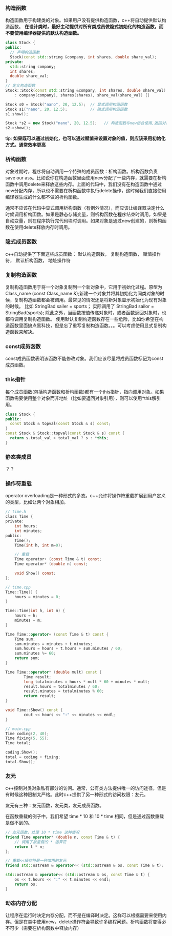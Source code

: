 ### 构造函数
构造函数用于构建类的对象。如果用户没有提供构造函数，c++将自动提供默认构造函数。
**在设计类时，最好主动提供对所有类成员做隐式初始化的构造函数，而不要使用编译器提供的默认构造函数。**

```cpp
class Stock {
public: 
  // 声明构造函数
  Stock(const std::string &company, int shares, double share_val);
private:
  std::string company;
  int shares;
  double share_val;
}
// 定义构造函数
Stock::Stock(const std::string &company, int shares, double share_val) 
    : company(company), shares(shares), share_val(share_val) {}

Stock s0 = Stock("nano", 20, 12.5);  // 显式调用构造函数
Stock s1("nano", 20, 12.5);          // 隐式调用构造函数
s1.show();

Stock *s2 = new Stock("nano", 20, 12.5);   // 构造函数与new结合使用,返回对象指针。这种情况下对象没有名称，但可以通过指针操作对象
s2->show();
```

tip: **如果既可以通过初始化，也可以通过赋值来设置对象的值，则应该采用初始化方式。通常效率更高**

### 析构函数
对象过期时，程序将自动调用一个特殊的成员函数：析构函数。析构函数负责save our ass。比如说你在构造函数里面使用new分配了一些内存，就需要在析构函数中调用delete来释放这些内存。上面的代码中，我们没有在构造函数中通过new分配内存，所以也不需要在析构函数中执行delete操作，这时候我们直接使用编译器生成的什么都不做的析构函数。

通常不应该在代码中显式调用析构函数（有例外情况），而应该让编译器决定什么时候调用析构函数。如果是静态存储变量，则析构函数在程序结束时调用。如果是自动变量，则在程序执行完代码块时调用。如果对象是通过new创建的，则析构函数在使用delete释放内存时调用。

### 隐式成员函数
c++自动提供了下面这些成员函数：
  默认构造函数，
  复制构造函数，
  赋值操作符，
  默认析构函数，
  地址操作符

### 复制构造函数
复制构造函数用于将一个对象复制到一个新对象中，它用于初始化过程。原型为Class_name (const Class_name &);新建一个对象并将其初始化为同类对象的时候，复制构造函数都会被调用。最常见的情况还是将新对象显示初始化为现有对象的时候。
比如 StringBad sailer = sports； 
实际调用了 StringBad sailor = StringBad(sports);
除此之外，当函数按值传递对象时，或者函数返回对象时，也都将调用复制构造函数。
使用默认复制构造函数存在一些危险，比如你希望在构造函数里面搞点黑科技，但是忘了重写复制构造函数。。。可以考虑使用显式复制构造函数来解决。

### const成员函数
const成员函数表明该函数不能修改对象。我们应该尽量将成员函数标记为const成员函数。

### this指针
每个成员函数(包括构造函数和析构函数)都有一个this指针，指向调用对象。如果函数需要使用整个对象而非地址（比如要返回对象引用），则可以使用*this解引用。

```cpp
class Stock {
public:
  const Stock & topval(const Stock & s) const;
}
const Stock & Stock::topval(const Stock & s) const {
  return s.total_val > total_val ? s : *this;
}
```

### 静态类成员
？？

### 操作符重载
operator overloading是一种形式的多态。c++允许将操作符重载扩展到用户定义的类型，比如让两个对象相加。

```h
// time.h
class Time {
private:
    int hours;
    int minutes;
public:
    Time();
    Time(int h, int m=0);

    // 重载
    Time operator+ (const Time & t) const;
    Time operator* (double n) const;

    void Show() const;
};
```

```cpp
// time.cpp
Time::Time() {
    hours = minutes = 0;
}

Time::Time(int h, int m) {
    hours = h;
    minutes = m;
}

Time Time::operator+ (const Time & t) const {
    Time sum;
    sum.minutes = minutes + t.minutes;
    sum.hours = hours + t.hours + sum.minutes / 60;
    sum.minutes %= 60;
    return sum;
}

Time Time::operator* (double mult) const {
        Time result;
        long totalminutes = hours * mult * 60 + minutes * mult;
        result.hours = totalminutes / 60;
        result.minutes = totalminutes % 60;
        return result;
}

void Time::Show() const {
        cout << hours << ":" << minutes << endl;
}
```

```cpp
// main.cpp
Time coding(2, 40);
Time fixing(5, 55);
Time total;

coding.Show();
total = coding + fixing;
total.Show();
```

### 友元
c++控制对类对象私有部分的访问。通常，公有类方法提供唯一的访问途径，但是有时候这种限制太严格。此时c++提供了另一种形式的访问权限：友元。

友元有三种：友元函数，友元类，友元成员函数。

在函数重载的例子中，我们希望 time * 10 和 10 * time 相同，但是通过函数重载是做不到的。

```cpp
// 友元函数，处理 10 * time 这种情况
friend Time operator* (double n, const Time & t) {
    // 调用了被重载的 * 运算符
    return t * n;
};

// 重载<<操作符是一种常用的友元
friend std::ostream & operator<< (std::ostream & os, const Time & t);

std::ostream & operator<< (std::ostream & os, const Time & t) {
    os << t.hours << ":" << t.minutes << endl;
    return os;
}
```

### 动态内存分配
让程序在运行时决定内存分配，而不是在编译时决定。这样可以根据需要来使用内存。但是在类中使用new，delete操作符会导致许多编程问题。析构函数将变得必不可少（需要在析构函数中释放内存）
